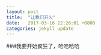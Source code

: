 ```yaml
---
layout: post
title:  "让我们开火"
date:   2017-03-16 22:26:01 +0800
categories: jekyll update
---
```


###我要开始疯狂了，哈哈哈哈